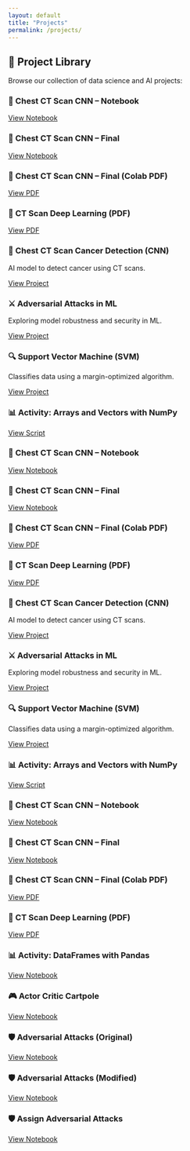 ```yaml
---
layout: default
title: "Projects"
permalink: /projects/
---
```


<section id="projects">
  <h1>📂 Project Library</h1>
  <p>Browse our collection of data science and AI projects:</p>

  <div class="project-gallery">

 <div class="project-card" data-topic="cnn">
    <h3>📓 Chest CT Scan CNN – Notebook</h3>
    <a href="https://raw.githubusercontent.com/DataForSolution/DataForSolution.github.io/main/projects/Chest_CT_Scan_CNN.ipynb" target="_blank">View Notebook</a>
  </div>

  <div class="project-card" data-topic="cnn">
    <h3>📓 Chest CT Scan CNN – Final</h3>
    <a href="https://raw.githubusercontent.com/DataForSolution/DataForSolution.github.io/main/projects/Chest_CT_Scan_CNN-Final.ipynb" target="_blank">View Notebook</a>
  </div>

  <div class="project-card" data-topic="cnn">
    <h3>📄 Chest CT Scan CNN – Final (Colab PDF)</h3>
    <a href="https://raw.githubusercontent.com/DataForSolution/DataForSolution.github.io/main/projects/Chest_CT-Scan_CNN-Final.ipynb%20-%20Colab.pdf" target="_blank">View PDF</a>
  </div>

  <div class="project-card" data-topic="deep-learning">
    <h3>📄 CT Scan Deep Learning (PDF)</h3>
    <a href="https://raw.githubusercontent.com/DataForSolution/DataForSolution.github.io/main/projects/Chest_Cancer_Detection_Deep_Learning_CT_Scan.pdf" target="_blank">View PDF</a>
  </div>

  </div>

  <div id="recommendations"></div>
</section>

<script>
document.addEventListener("DOMContentLoaded", function () {
  const cards = document.querySelectorAll(".project-card");

  cards.forEach(card => {
    card.addEventListener("click", () => {
      const topic = card.getAttribute("data-topic");
      localStorage.setItem("lastViewedTopic", topic);
    });
  });

  const lastTopic = localStorage.getItem("lastViewedTopic");
  const recommendationBox = document.getElementById("recommendations");

  if (lastTopic && recommendationBox) {
    const suggestions = {
      "cnn": "Lung Cancer Detection with CNN",
      "deep-learning": "Brain Tumor Classification with Deep Learning",
      "nlp": "Text Mining in Healthcare",
      "ai-ethics": "Bias Mitigation in AI"
    };

    const links = {
      "cnn": "/projects/lung-cancer-detection/",
      "deep-learning": "/projects/brain-tumor-classification/",
      "nlp": "/projects/text-mining-healthcare/",
      "ai-ethics": "/projects/bias-mitigation/"
    };

    if (suggestions[lastTopic]) {
      recommendationBox.innerHTML = `
        <h2>📌 Recommended for You</h2>
        <p>Since you viewed a <strong>${lastTopic.replace('-', ' ').toUpperCase()}</strong> project, you might like:</p>
        <a href="${links[lastTopic]}" class="cta-button">${suggestions[lastTopic]}</a>
      `;
    }
  }
});
</script>

<style>
.cta-button {
  display: inline-block;
  margin-top: 10px;
  padding: 10px 20px;
  background-color: #4CAF50;
  color: white;
  font-weight: bold;
  border-radius: 8px;
  text-decoration: none;
  transition: background-color 0.3s ease;
}
.cta-button:hover {
  background-color: #388e3c;
}
</style>

   <div class="project-card" data-topic="cnn" title="Uses CNN for lung cancer detection">
    <h3>🧠 Chest CT Scan Cancer Detection (CNN)</h3>
    <p>AI model to detect cancer using CT scans.</p>
    <a href="https://github.com/DataForSolution/DataForSolution.github.io/blob/main/projects/chest_ct_scan_Cancer_Detection_cnn.ipynb" target="_blank">View Project</a>
  </div>

  <div class="project-card" data-topic="security" title="Examines model vulnerability to crafted inputs">
    <h3>⚔️ Adversarial Attacks in ML</h3>
    <p>Exploring model robustness and security in ML.</p>
    <a href="https://github.com/DataForSolution/DataForSolution.github.io/blob/main/projects/Adversarial_Attacks.ipynb" target="_blank">View Project</a>
  </div>

  <div class="project-card" data-topic="svm" title="Applies SVM for high-accuracy classification">
    <h3>🔍 Support Vector Machine (SVM)</h3>
    <p>Classifies data using a margin-optimized algorithm.</p>
    <a href="https://github.com/DataForSolution/DataForSolution.github.io/blob/main/projects/SVM_440.ipynb" target="_blank">View Project</a>
  </div>

  <div class="project-card" data-topic="numpy">
    <h3>📊 Activity: Arrays and Vectors with NumPy</h3>
    <a href="https://github.com/DataForSolution/DataForSolution.github.io/blob/main/projects/Activity_ Arrays and vectors with NumPy.py" target="_blank">View Script</a>
  </div>

  <div class="project-card" data-topic="cnn">
    <h3>📓 Chest CT Scan CNN – Notebook</h3>
    <a href="https://raw.githubusercontent.com/DataForSolution/DataForSolution.github.io/main/projects/Chest_CT_Scan_CNN.ipynb" target="_blank">View Notebook</a>
  </div>

  <div class="project-card" data-topic="cnn">
    <h3>📓 Chest CT Scan CNN – Final</h3>
    <a href="https://raw.githubusercontent.com/DataForSolution/DataForSolution.github.io/main/projects/Chest_CT_Scan_CNN-Final.ipynb" target="_blank">View Notebook</a>
  </div>

  <div class="project-card" data-topic="cnn">
    <h3>📄 Chest CT Scan CNN – Final (Colab PDF)</h3>
    <a href="https://raw.githubusercontent.com/DataForSolution/DataForSolution.github.io/main/projects/Chest_CT-Scan_CNN-Final.ipynb%20-%20Colab.pdf" target="_blank">View PDF</a>
  </div>

  <div class="project-card" data-topic="deep-learning">
    <h3>📄 CT Scan Deep Learning (PDF)</h3>
    <a href="https://raw.githubusercontent.com/DataForSolution/DataForSolution.github.io/main/projects/Chest_Cancer_Detection_Deep_Learning_CT_Scan.pdf" target="_blank">View PDF</a>
  </div>

  </div>

  <div id="recommendations"></div>
</section>

<script>
document.addEventListener("DOMContentLoaded", function () {
  const cards = document.querySelectorAll(".project-card");

  cards.forEach(card => {
    card.addEventListener("click", () => {
      const topic = card.getAttribute("data-topic");
      localStorage.setItem("lastViewedTopic", topic);
    });
  });

  const lastTopic = localStorage.getItem("lastViewedTopic");
  const recommendationBox = document.getElementById("recommendations");

  if (lastTopic && recommendationBox) {
    const suggestions = {
      "cnn": "Lung Cancer Detection with CNN",
      "deep-learning": "Brain Tumor Classification with Deep Learning",
      "nlp": "Text Mining in Healthcare",
      "ai-ethics": "Bias Mitigation in AI"
    };

    const links = {
      "cnn": "/projects/lung-cancer-detection/",
      "deep-learning": "/projects/brain-tumor-classification/",
      "nlp": "/projects/text-mining-healthcare/",
      "ai-ethics": "/projects/bias-mitigation/"
    };

    if (suggestions[lastTopic]) {
      recommendationBox.innerHTML = `
        <h2>📌 Recommended for You</h2>
        <p>Since you viewed a <strong>${lastTopic.replace('-', ' ').toUpperCase()}</strong> project, you might like:</p>
        <a href="${links[lastTopic]}" class="cta-button">${suggestions[lastTopic]}</a>
      `;
    }
  }
});
</script>

<style>
.cta-button {
  display: inline-block;
  margin-top: 10px;
  padding: 10px 20px;
  background-color: #4CAF50;
  color: white;
  font-weight: bold;
  border-radius: 8px;
  text-decoration: none;
  transition: background-color 0.3s ease;
}
.cta-button:hover {
  background-color: #388e3c;
}
</style>
 <div class="project-card" data-topic="cnn" title="Uses CNN for lung cancer detection">
    <h3>🧠 Chest CT Scan Cancer Detection (CNN)</h3>
    <p>AI model to detect cancer using CT scans.</p>
    <a href="https://github.com/DataForSolution/DataForSolution.github.io/blob/main/projects/chest_ct_scan_Cancer_Detection_cnn.ipynb" target="_blank">View Project</a>
  </div>

  <div class="project-card" data-topic="security" title="Examines model vulnerability to crafted inputs">
    <h3>⚔️ Adversarial Attacks in ML</h3>
    <p>Exploring model robustness and security in ML.</p>
    <a href="https://github.com/DataForSolution/DataForSolution.github.io/blob/main/projects/Adversarial_Attacks.ipynb" target="_blank">View Project</a>
  </div>

  <div class="project-card" data-topic="svm" title="Applies SVM for high-accuracy classification">
    <h3>🔍 Support Vector Machine (SVM)</h3>
    <p>Classifies data using a margin-optimized algorithm.</p>
    <a href="https://github.com/DataForSolution/DataForSolution.github.io/blob/main/projects/SVM_440.ipynb" target="_blank">View Project</a>
  </div>

  <div class="project-card" data-topic="numpy">
    <h3>📊 Activity: Arrays and Vectors with NumPy</h3>
    <a href="https://github.com/DataForSolution/DataForSolution.github.io/blob/main/projects/Activity_ Arrays and vectors with NumPy.py" target="_blank">View Script</a>
  </div>

  <div class="project-card" data-topic="cnn">
    <h3>📓 Chest CT Scan CNN – Notebook</h3>
    <a href="https://raw.githubusercontent.com/DataForSolution/DataForSolution.github.io/main/projects/Chest_CT_Scan_CNN.ipynb" target="_blank">View Notebook</a>
  </div>

  <div class="project-card" data-topic="cnn">
    <h3>📓 Chest CT Scan CNN – Final</h3>
    <a href="https://raw.githubusercontent.com/DataForSolution/DataForSolution.github.io/main/projects/Chest_CT_Scan_CNN-Final.ipynb" target="_blank">View Notebook</a>
  </div>

  <div class="project-card" data-topic="cnn">
    <h3>📄 Chest CT Scan CNN – Final (Colab PDF)</h3>
    <a href="https://raw.githubusercontent.com/DataForSolution/DataForSolution.github.io/main/projects/Chest_CT-Scan_CNN-Final.ipynb%20-%20Colab.pdf" target="_blank">View PDF</a>
  </div>

  <div class="project-card" data-topic="deep-learning">
    <h3>📄 CT Scan Deep Learning (PDF)</h3>
    <a href="https://raw.githubusercontent.com/DataForSolution/DataForSolution.github.io/main/projects/Chest_Cancer_Detection_Deep_Learning_CT_Scan.pdf" target="_blank">View PDF</a>
    <div class="project-card" data-topic="pandas">
    <h3>📊 Activity: DataFrames with Pandas</h3>
    <a href="https://github.com/DataForSolution/DataForSolution.github.io/blob/main/projects/Activity_ Dataframes with pandas.ipynb" target="_blank">View Notebook</a>
  </div>

  <div class="project-card" data-topic="reinforcement">
    <h3>🎮 Actor Critic Cartpole</h3>
    <a href="https://github.com/DataForSolution/DataForSolution.github.io/blob/main/projects/actor_critic_cartpole.ipynb" target="_blank">View Notebook</a>
  </div>

  <div class="project-card" data-topic="security">
    <h3>🛡️ Adversarial Attacks (Original)</h3>
    <a href="https://github.com/DataForSolution/DataForSolution.github.io/blob/main/projects/Adversarial_Attacks.ipynb" target="_blank">View Notebook</a>
  </div>

  <div class="project-card" data-topic="security">
    <h3>🛡️ Adversarial Attacks (Modified)</h3>
    <a href="https://github.com/DataForSolution/DataForSolution.github.io/blob/main/projects/Adversarial_Attacks_modified-2.ipynb" target="_blank">View Notebook</a>
  </div>

  <div class="project-card" data-topic="security">
    <h3>🛡️ Assign Adversarial Attacks</h3>
    <a href="https://github.com/DataForSolution/DataForSolution.github.io/blob/main/projects/Assign_Adversarial_Attacks.ipynb" target="_blank">View Notebook</a>
  </div>

</div>
</div>

  <div id="recommendations"></div>
</section>

<script>
document.addEventListener("DOMContentLoaded", function () {
  const cards = document.querySelectorAll(".project-card");

  cards.forEach(card => {
    card.addEventListener("click", () => {
      const topic = card.getAttribute("data-topic");
      localStorage.setItem("lastViewedTopic", topic);
    });
  });

  const lastTopic = localStorage.getItem("lastViewedTopic");
  const recommendationBox = document.getElementById("recommendations");

  if (lastTopic && recommendationBox) {
    const suggestions = {
      "cnn": "Lung Cancer Detection with CNN",
      "deep-learning": "Brain Tumor Classification with Deep Learning",
      "nlp": "Text Mining in Healthcare",
      "ai-ethics": "Bias Mitigation in AI"
    };

    const links = {
      "cnn": "/projects/lung-cancer-detection/",
      "deep-learning": "/projects/brain-tumor-classification/",
      "nlp": "/projects/text-mining-healthcare/",
      "ai-ethics": "/projects/bias-mitigation/"
    };

    if (suggestions[lastTopic]) {
      recommendationBox.innerHTML = `
        <h2>📌 Recommended for You</h2>
        <p>Since you viewed a <strong>${lastTopic.replace('-', ' ').toUpperCase()}</strong> project, you might like:</p>
        <a href="${links[lastTopic]}" class="cta-button">${suggestions[lastTopic]}</a>
      `;
    }
  }
});
 <div class="project-card" data-topic="cnn" title="Uses CNN for lung cancer detection">
    <h3>🧠 Chest CT Scan Cancer Detection (CNN)</h3>
    <p>AI model to detect cancer using CT scans.</p>
    <a href="https://github.com/DataForSolution/DataForSolution.github.io/blob/main/projects/chest_ct_scan_Cancer_Detection_cnn.ipynb" target="_blank">View Project</a>
  </div>

  <div class="project-card" data-topic="security" title="Examines model vulnerability to crafted inputs">
    <h3>⚔️ Adversarial Attacks in ML</h3>
    <p>Exploring model robustness and security in ML.</p>
    <a href="https://github.com/DataForSolution/DataForSolution.github.io/blob/main/projects/Adversarial_Attacks.ipynb" target="_blank">View Project</a>
  </div>

  <div class="project-card" data-topic="svm" title="Applies SVM for high-accuracy classification">
    <h3>🔍 Support Vector Machine (SVM)</h3>
    <p>Classifies data using a margin-optimized algorithm.</p>
    <a href="https://github.com/DataForSolution/DataForSolution.github.io/blob/main/projects/SVM_440.ipynb" target="_blank">View Project</a>
  </div>

  <div class="project-card" data-topic="numpy">
    <h3>📊 Activity: Arrays and Vectors with NumPy</h3>
    <a href="https://github.com/DataForSolution/DataForSolution.github.io/blob/main/projects/Activity_ Arrays and vectors with NumPy.py" target="_blank">View Script</a>
  </div>

  <div class="project-card" data-topic="cnn">
    <h3>📓 Chest CT Scan CNN – Notebook</h3>
    <a href="https://raw.githubusercontent.com/DataForSolution/DataForSolution.github.io/main/projects/Chest_CT_Scan_CNN.ipynb" target="_blank">View Notebook</a>
  </div>

  <div class="project-card" data-topic="cnn">
    <h3>📓 Chest CT Scan CNN – Final</h3>
    <a href="https://raw.githubusercontent.com/DataForSolution/DataForSolution.github.io/main/projects/Chest_CT_Scan_CNN-Final.ipynb" target="_blank">View Notebook</a>
  </div>

  <div class="project-card" data-topic="cnn">
    <h3>📄 Chest CT Scan CNN – Final (Colab PDF)</h3>
    <a href="https://raw.githubusercontent.com/DataForSolution/DataForSolution.github.io/main/projects/Chest_CT-Scan_CNN-Final.ipynb%20-%20Colab.pdf" target="_blank">View PDF</a>
  </div>

  <div class="project-card" data-topic="deep-learning">
    <h3>📄 CT Scan Deep Learning (PDF)</h3>
    <a href="https://raw.githubusercontent.com/DataForSolution/DataForSolution.github.io/main/projects/Chest_Cancer_Detection_Deep_Learning_CT_Scan.pdf" target="_blank">View PDF</a>
    <div class="project-card" data-topic="pandas">
    <h3>📊 Activity: DataFrames with Pandas</h3>
    <a href="https://github.com/DataForSolution/DataForSolution.github.io/blob/main/projects/Activity_ Dataframes with pandas.ipynb" target="_blank">View Notebook</a>
  </div>

  <div class="project-card" data-topic="reinforcement">
    <h3>🎮 Actor Critic Cartpole</h3>
    <a href="https://github.com/DataForSolution/DataForSolution.github.io/blob/main/projects/actor_critic_cartpole.ipynb" target="_blank">View Notebook</a>
  </div>

  <div class="project-card" data-topic="security">
    <h3>🛡️ Adversarial Attacks (Original)</h3>
    <a href="https://github.com/DataForSolution/DataForSolution.github.io/blob/main/projects/Adversarial_Attacks.ipynb" target="_blank">View Notebook</a>
  </div>

  <div class="project-card" data-topic="security">
    <h3>🛡️ Adversarial Attacks (Modified)</h3>
    <a href="https://github.com/DataForSolution/DataForSolution.github.io/blob/main/projects/Adversarial_Attacks_modified-2.ipynb" target="_blank">View Notebook</a>
  </div>

  <div class="project-card" data-topic="security">
    <h3>🛡️ Assign Adversarial Attacks</h3>
    <a href="https://github.com/DataForSolution/DataForSolution.github.io/blob/main/projects/Assign_Adversarial_Attacks.ipynb" target="_blank">View Notebook</a>
    <div class="project-card" data-topic="security">
    <h3>🧠 Attack Defence (Imagenet v2.5)</h3>
    <a href="https://github.com/DataForSolution/DataForSolution.github.io/blob/main/projects/attack_defence_imagenet_v2.5.ipynb" target="_blank">View Notebook</a>
  </div>

  <div class="project-card" data-topic="security">
    <h3>🧠 Attack Defence with Beagle (Final)</h3>
    <a href="https://github.com/DataForSolution/DataForSolution.github.io/blob/main/projects/attack_defence_imagenet_with_beagleFinal.ipynb" target="_blank">View Notebook</a>
  </div>

  <div class="project-card" data-topic="bayesian">
    <h3>📈 Bayesian Classification</h3>
    <a href="https://github.com/DataForSolution/DataForSolution.github.io/blob/main/projects/BayesianClassification.ipynb" target="_blank">View Notebook</a>
  </div>

  <div class="project-card" data-topic="healthcare">
    <h3>🩺 Breast Cancer - Wisconsin Dataset</h3>
    <a href="https://github.com/DataForSolution/DataForSolution.github.io/blob/main/projects/Breast Cancer Wisconsin.ipynb" target="_blank">View Notebook</a>
  </div>

  <div class="project-card" data-topic="decision-tree">
    <h3>🌳 Decision Tree (Simple)</h3>
    <a href="https://github.com/DataForSolution/DataForSolution.github.io/blob/main/projects/Build a decision tree.ipynb" target="_blank">View Notebook</a>
  </div>

  <div class="project-card" data-topic="clustering">
    <h3>🔵 K-Means Clustering</h3>
    <a href="https://github.com/DataForSolution/DataForSolution.github.io/blob/main/projects/Build a K-means model.ipynb" target="_blank">View Notebook</a>
  </div>

  <div class="project-card" data-topic="xgboost">
    <h3>⚡ XGBoost Model with Python</h3>
    <a href="https://github.com/DataForSolution/DataForSolution.github.io/blob/main/projects/Build an XGBoost model with Python.ipynb" target="_blank">View Notebook</a>
  </div>

  <div class="project-card" data-topic="random-forest">
    <h3>🌲 Random Forest (Cross-Validation)</h3>
    <a href="https://github.com/DataForSolution/DataForSolution.github.io/blob/main/projects/Build and cross-validate a random forest model with Python.ipynb" target="_blank">View Notebook</a>
  </div>

</div>
</div>
</div>

  <div id="recommendations"></div>
</section>

<script>
document.addEventListener("DOMContentLoaded", function () {
  const cards = document.querySelectorAll(".project-card");

  cards.forEach(card => {
    card.addEventListener("click", () => {
      const topic = card.getAttribute("data-topic");
      localStorage.setItem("lastViewedTopic", topic);
    });
  });

  const lastTopic = localStorage.getItem("lastViewedTopic");
  const recommendationBox = document.getElementById("recommendations");

  if (lastTopic && recommendationBox) {
    const suggestions = {
      "cnn": "Lung Cancer Detection with CNN",
      "deep-learning": "Brain Tumor Classification with Deep Learning",
      "nlp": "Text Mining in Healthcare",
      "ai-ethics": "Bias Mitigation in AI"
    };

    const links = {
      "cnn": "/projects/lung-cancer-detection/",
      "deep-learning": "/projects/brain-tumor-classification/",
      "nlp": "/projects/text-mining-healthcare/",
      "ai-ethics": "/projects/bias-mitigation/"
    };

    if (suggestions[lastTopic]) {
      recommendationBox.innerHTML = `
        <h2>📌 Recommended for You</h2>
        <p>Since you viewed a <strong>${lastTopic.replace('-', ' ').toUpperCase()}</strong> project, you might like:</p>
        <a href="${links[lastTopic]}" class="cta-button">${suggestions[lastTopic]}</a>
      `;
    }
  }
});
<div class="project-card" data-topic="cnn" title="Uses CNN for lung cancer detection">
    <h3>🧠 Chest CT Scan Cancer Detection (CNN)</h3>
    <p>AI model to detect cancer using CT scans.</p>
    <a href="https://github.com/DataForSolution/DataForSolution.github.io/blob/main/projects/chest_ct_scan_Cancer_Detection_cnn.ipynb" target="_blank">View Project</a>
  </div>

  <div class="project-card" data-topic="security" title="Examines model vulnerability to crafted inputs">
    <h3>⚔️ Adversarial Attacks in ML</h3>
    <p>Exploring model robustness and security in ML.</p>
    <a href="https://github.com/DataForSolution/DataForSolution.github.io/blob/main/projects/Adversarial_Attacks.ipynb" target="_blank">View Project</a>
  </div>

  <div class="project-card" data-topic="svm" title="Applies SVM for high-accuracy classification">
    <h3>🔍 Support Vector Machine (SVM)</h3>
    <p>Classifies data using a margin-optimized algorithm.</p>
    <a href="https://github.com/DataForSolution/DataForSolution.github.io/blob/main/projects/SVM_440.ipynb" target="_blank">View Project</a>
  </div>

  <div class="project-card" data-topic="numpy">
    <h3>📊 Activity: Arrays and Vectors with NumPy</h3>
    <a href="https://github.com/DataForSolution/DataForSolution.github.io/blob/main/projects/Activity_ Arrays and vectors with NumPy.py" target="_blank">View Script</a>
  </div>

  <div class="project-card" data-topic="cnn">
    <h3>📓 Chest CT Scan CNN – Notebook</h3>
    <a href="https://raw.githubusercontent.com/DataForSolution/DataForSolution.github.io/main/projects/Chest_CT_Scan_CNN.ipynb" target="_blank">View Notebook</a>
  </div>

  <div class="project-card" data-topic="cnn">
    <h3>📓 Chest CT Scan CNN – Final</h3>
    <a href="https://raw.githubusercontent.com/DataForSolution/DataForSolution.github.io/main/projects/Chest_CT_Scan_CNN-Final.ipynb" target="_blank">View Notebook</a>
  </div>

  <div class="project-card" data-topic="cnn">
    <h3>📄 Chest CT Scan CNN – Final (Colab PDF)</h3>
    <a href="https://raw.githubusercontent.com/DataForSolution/DataForSolution.github.io/main/projects/Chest_CT-Scan_CNN-Final.ipynb%20-%20Colab.pdf" target="_blank">View PDF</a>
  </div>

  <div class="project-card" data-topic="deep-learning">
    <h3>📄 CT Scan Deep Learning (PDF)</h3>
    <a href="https://raw.githubusercontent.com/DataForSolution/DataForSolution.github.io/main/projects/Chest_Cancer_Detection_Deep_Learning_CT_Scan.pdf" target="_blank">View PDF</a>
    <div class="project-card" data-topic="pandas">
    <h3>📊 Activity: DataFrames with Pandas</h3>
    <a href="https://github.com/DataForSolution/DataForSolution.github.io/blob/main/projects/Activity_ Dataframes with pandas.ipynb" target="_blank">View Notebook</a>
  </div>

  <div class="project-card" data-topic="reinforcement">
    <h3>🎮 Actor Critic Cartpole</h3>
    <a href="https://github.com/DataForSolution/DataForSolution.github.io/blob/main/projects/actor_critic_cartpole.ipynb" target="_blank">View Notebook</a>
  </div>

  <div class="project-card" data-topic="security">
    <h3>🛡️ Adversarial Attacks (Original)</h3>
    <a href="https://github.com/DataForSolution/DataForSolution.github.io/blob/main/projects/Adversarial_Attacks.ipynb" target="_blank">View Notebook</a>
  </div>

  <div class="project-card" data-topic="security">
    <h3>🛡️ Adversarial Attacks (Modified)</h3>
    <a href="https://github.com/DataForSolution/DataForSolution.github.io/blob/main/projects/Adversarial_Attacks_modified-2.ipynb" target="_blank">View Notebook</a>
  </div>

  <div class="project-card" data-topic="security">
    <h3>🛡️ Assign Adversarial Attacks</h3>
    <a href="https://github.com/DataForSolution/DataForSolution.github.io/blob/main/projects/Assign_Adversarial_Attacks.ipynb" target="_blank">View Notebook</a>
    <div class="project-card" data-topic="security">
    <h3>🧠 Attack Defence (Imagenet v2.5)</h3>
    <a href="https://github.com/DataForSolution/DataForSolution.github.io/blob/main/projects/attack_defence_imagenet_v2.5.ipynb" target="_blank">View Notebook</a>
  </div>

  <div class="project-card" data-topic="security">
    <h3>🧠 Attack Defence with Beagle (Final)</h3>
    <a href="https://github.com/DataForSolution/DataForSolution.github.io/blob/main/projects/attack_defence_imagenet_with_beagleFinal.ipynb" target="_blank">View Notebook</a>
  </div>

  <div class="project-card" data-topic="bayesian">
    <h3>📈 Bayesian Classification</h3>
    <a href="https://github.com/DataForSolution/DataForSolution.github.io/blob/main/projects/BayesianClassification.ipynb" target="_blank">View Notebook</a>
  </div>

  <div class="project-card" data-topic="healthcare">
    <h3>🩺 Breast Cancer - Wisconsin Dataset</h3>
    <a href="https://github.com/DataForSolution/DataForSolution.github.io/blob/main/projects/Breast Cancer Wisconsin.ipynb" target="_blank">View Notebook</a>
  </div>

  <div class="project-card" data-topic="decision-tree">
    <h3>🌳 Decision Tree (Simple)</h3>
    <a href="https://github.com/DataForSolution/DataForSolution.github.io/blob/main/projects/Build a decision tree.ipynb" target="_blank">View Notebook</a>
  </div>

  <div class="project-card" data-topic="clustering">
    <h3>🔵 K-Means Clustering</h3>
    <a href="https://github.com/DataForSolution/DataForSolution.github.io/blob/main/projects/Build a K-means model.ipynb" target="_blank">View Notebook</a>
  </div>

  <div class="project-card" data-topic="xgboost">
    <h3>⚡ XGBoost Model with Python</h3>
    <a href="https://github.com/DataForSolution/DataForSolution.github.io/blob/main/projects/Build an XGBoost model with Python.ipynb" target="_blank">View Notebook</a>
  </div>

  <div class="project-card" data-topic="random-forest">
    <h3>🌲 Random Forest (Cross-Validation)</h3>
    <a href="https://github.com/DataForSolution/DataForSolution.github.io/blob/main/projects/Build and cross-validate a random forest model with Python.ipynb" target="_blank">View Notebook</a>
    <div class="project-card" data-topic="decision-tree">
    <h3>🌳 Decision Tree with Python</h3>
    <a href="https://github.com/DataForSolution/DataForSolution.github.io/blob/main/projects/Build-a decision tree with Python.ipynb" target="_blank">View Notebook</a>
  </div>

  <div class="project-card" data-topic="cnn">
    <h3>🧠 Chest CT Scan (CNN Final)</h3>
    <a href="https://github.com/DataForSolution/DataForSolution.github.io/blob/main/projects/Chest_CT_Scan_CNN-Final.ipynb" target="_blank">View Notebook</a>
  </div>

  <div class="project-card" data-topic="image-analysis">
    <h3>🖼️ CIFAR-10 Fake Image Analysis (Notebook)</h3>
    <a href="https://github.com/DataForSolution/DataForSolution.github.io/blob/main/projects/cifar10_fake_images_analysis.ipynb" target="_blank">View Notebook</a>
  </div>

  <div class="project-card" data-topic="image-analysis">
    <h3>🖼️ CIFAR-10 Fake Image Analysis (Python Script)</h3>
    <a href="https://github.com/DataForSolution/DataForSolution.github.io/blob/main/projects/cifar10_fake_images_analysis.py" target="_blank">View Script</a>
  </div>

  <div class="project-card" data-topic="gan">
    <h3>🧬 CIFAR-10 GAN Complete</h3>
    <a href="https://github.com/DataForSolution/DataForSolution.github.io/blob/main/projects/CIFAR10GAN_Complete_.ipynb" target="_blank">View Notebook</a>
  </div>

  <div class="project-card" data-topic="gan">
    <h3>🧬 CIFAR-10 GAN Complete (Alt)</h3>
    <a href="https://github.com/DataForSolution/DataForSolution.github.io/blob/main/projects/CIFAR10GAN_Complete_1_.ipynb" target="_blank">View Notebook</a>
  </div>

  <div class="project-card" data-topic="gan">
    <h3>🧬 CIFAR-10 GAN Final</h3>
    <a href="https://github.com/DataForSolution/DataForSolution.github.io/blob/main/projects/CIFAR10GAN_Final.ipynb" target="_blank">View Notebook</a>
  </div>

</div>
</div>
</div>
</div>

  <div id="recommendations"></div>
</section>

<script>
document.addEventListener("DOMContentLoaded", function () {
  const cards = document.querySelectorAll(".project-card");

  cards.forEach(card => {
    card.addEventListener("click", () => {
      const topic = card.getAttribute("data-topic");
      localStorage.setItem("lastViewedTopic", topic);
    });
  });

  const lastTopic = localStorage.getItem("lastViewedTopic");
  const recommendationBox = document.getElementById("recommendations");

  if (lastTopic && recommendationBox) {
    const suggestions = {
      "cnn": "Lung Cancer Detection with CNN",
      "deep-learning": "Brain Tumor Classification with Deep Learning",
      "nlp": "Text Mining in Healthcare",
      "ai-ethics": "Bias Mitigation in AI"
    };

    const links = {
      "cnn": "/projects/lung-cancer-detection/",
      "deep-learning": "/projects/brain-tumor-classification/",
      "nlp": "/projects/text-mining-healthcare/",
      "ai-ethics": "/projects/bias-mitigation/"
    };

    if (suggestions[lastTopic]) {
      recommendationBox.innerHTML = `
        <h2>📌 Recommended for You</h2>
        <p>Since you viewed a <strong>${lastTopic.replace('-', ' ').toUpperCase()}</strong> project, you might like:</p>
        <a href="${links[lastTopic]}" class="cta-button">${suggestions[lastTopic]}</a>
      `;
    }
  }
});
 <div class="project-card" data-topic="cnn" title="Uses CNN for lung cancer detection">
    <h3>🧠 Chest CT Scan Cancer Detection (CNN)</h3>
    <p>AI model to detect cancer using CT scans.</p>
    <a href="https://github.com/DataForSolution/DataForSolution.github.io/blob/main/projects/chest_ct_scan_Cancer_Detection_cnn.ipynb" target="_blank">View Project</a>
  </div>

  <div class="project-card" data-topic="security" title="Examines model vulnerability to crafted inputs">
    <h3>⚔️ Adversarial Attacks in ML</h3>
    <p>Exploring model robustness and security in ML.</p>
    <a href="https://github.com/DataForSolution/DataForSolution.github.io/blob/main/projects/Adversarial_Attacks.ipynb" target="_blank">View Project</a>
  </div>

  <div class="project-card" data-topic="svm" title="Applies SVM for high-accuracy classification">
    <h3>🔍 Support Vector Machine (SVM)</h3>
    <p>Classifies data using a margin-optimized algorithm.</p>
    <a href="https://github.com/DataForSolution/DataForSolution.github.io/blob/main/projects/SVM_440.ipynb" target="_blank">View Project</a>
  </div>

  <div class="project-card" data-topic="numpy">
    <h3>📊 Activity: Arrays and Vectors with NumPy</h3>
    <a href="https://github.com/DataForSolution/DataForSolution.github.io/blob/main/projects/Activity_ Arrays and vectors with NumPy.py" target="_blank">View Script</a>
  </div>

  <div class="project-card" data-topic="cnn">
    <h3>📓 Chest CT Scan CNN – Notebook</h3>
    <a href="https://raw.githubusercontent.com/DataForSolution/DataForSolution.github.io/main/projects/Chest_CT_Scan_CNN.ipynb" target="_blank">View Notebook</a>
  </div>

  <div class="project-card" data-topic="cnn">
    <h3>📓 Chest CT Scan CNN – Final</h3>
    <a href="https://raw.githubusercontent.com/DataForSolution/DataForSolution.github.io/main/projects/Chest_CT_Scan_CNN-Final.ipynb" target="_blank">View Notebook</a>
  </div>

  <div class="project-card" data-topic="cnn">
    <h3>📄 Chest CT Scan CNN – Final (Colab PDF)</h3>
    <a href="https://raw.githubusercontent.com/DataForSolution/DataForSolution.github.io/main/projects/Chest_CT-Scan_CNN-Final.ipynb%20-%20Colab.pdf" target="_blank">View PDF</a>
  </div>

  <div class="project-card" data-topic="deep-learning">
    <h3>📄 CT Scan Deep Learning (PDF)</h3>
    <a href="https://raw.githubusercontent.com/DataForSolution/DataForSolution.github.io/main/projects/Chest_Cancer_Detection_Deep_Learning_CT_Scan.pdf" target="_blank">View PDF</a>
    <div class="project-card" data-topic="pandas">
    <h3>📊 Activity: DataFrames with Pandas</h3>
    <a href="https://github.com/DataForSolution/DataForSolution.github.io/blob/main/projects/Activity_ Dataframes with pandas.ipynb" target="_blank">View Notebook</a>
  </div>

  <div class="project-card" data-topic="reinforcement">
    <h3>🎮 Actor Critic Cartpole</h3>
    <a href="https://github.com/DataForSolution/DataForSolution.github.io/blob/main/projects/actor_critic_cartpole.ipynb" target="_blank">View Notebook</a>
  </div>

  <div class="project-card" data-topic="security">
    <h3>🛡️ Adversarial Attacks (Original)</h3>
    <a href="https://github.com/DataForSolution/DataForSolution.github.io/blob/main/projects/Adversarial_Attacks.ipynb" target="_blank">View Notebook</a>
  </div>

  <div class="project-card" data-topic="security">
    <h3>🛡️ Adversarial Attacks (Modified)</h3>
    <a href="https://github.com/DataForSolution/DataForSolution.github.io/blob/main/projects/Adversarial_Attacks_modified-2.ipynb" target="_blank">View Notebook</a>
  </div>

  <div class="project-card" data-topic="security">
    <h3>🛡️ Assign Adversarial Attacks</h3>
    <a href="https://github.com/DataForSolution/DataForSolution.github.io/blob/main/projects/Assign_Adversarial_Attacks.ipynb" target="_blank">View Notebook</a>
    <div class="project-card" data-topic="security">
    <h3>🧠 Attack Defence (Imagenet v2.5)</h3>
    <a href="https://github.com/DataForSolution/DataForSolution.github.io/blob/main/projects/attack_defence_imagenet_v2.5.ipynb" target="_blank">View Notebook</a>
  </div>

  <div class="project-card" data-topic="security">
    <h3>🧠 Attack Defence with Beagle (Final)</h3>
    <a href="https://github.com/DataForSolution/DataForSolution.github.io/blob/main/projects/attack_defence_imagenet_with_beagleFinal.ipynb" target="_blank">View Notebook</a>
  </div>

  <div class="project-card" data-topic="bayesian">
    <h3>📈 Bayesian Classification</h3>
    <a href="https://github.com/DataForSolution/DataForSolution.github.io/blob/main/projects/BayesianClassification.ipynb" target="_blank">View Notebook</a>
  </div>

  <div class="project-card" data-topic="healthcare">
    <h3>🩺 Breast Cancer - Wisconsin Dataset</h3>
    <a href="https://github.com/DataForSolution/DataForSolution.github.io/blob/main/projects/Breast Cancer Wisconsin.ipynb" target="_blank">View Notebook</a>
  </div>

  <div class="project-card" data-topic="decision-tree">
    <h3>🌳 Decision Tree (Simple)</h3>
    <a href="https://github.com/DataForSolution/DataForSolution.github.io/blob/main/projects/Build a decision tree.ipynb" target="_blank">View Notebook</a>
  </div>

  <div class="project-card" data-topic="clustering">
    <h3>🔵 K-Means Clustering</h3>
    <a href="https://github.com/DataForSolution/DataForSolution.github.io/blob/main/projects/Build a K-means model.ipynb" target="_blank">View Notebook</a>
  </div>

  <div class="project-card" data-topic="xgboost">
    <h3>⚡ XGBoost Model with Python</h3>
    <a href="https://github.com/DataForSolution/DataForSolution.github.io/blob/main/projects/Build an XGBoost model with Python.ipynb" target="_blank">View Notebook</a>
  </div>

  <div class="project-card" data-topic="random-forest">
    <h3>🌲 Random Forest (Cross-Validation)</h3>
    <a href="https://github.com/DataForSolution/DataForSolution.github.io/blob/main/projects/Build and cross-validate a random forest model with Python.ipynb" target="_blank">View Notebook</a>
    <div class="project-card" data-topic="decision-tree">
    <h3>🌳 Decision Tree with Python</h3>
    <a href="https://github.com/DataForSolution/DataForSolution.github.io/blob/main/projects/Build-a decision tree with Python.ipynb" target="_blank">View Notebook</a>
  </div>

  <div class="project-card" data-topic="cnn">
    <h3>🧠 Chest CT Scan (CNN Final)</h3>
    <a href="https://github.com/DataForSolution/DataForSolution.github.io/blob/main/projects/Chest_CT_Scan_CNN-Final.ipynb" target="_blank">View Notebook</a>
  </div>

  <div class="project-card" data-topic="image-analysis">
    <h3>🖼️ CIFAR-10 Fake Image Analysis (Notebook)</h3>
    <a href="https://github.com/DataForSolution/DataForSolution.github.io/blob/main/projects/cifar10_fake_images_analysis.ipynb" target="_blank">View Notebook</a>
  </div>

  <div class="project-card" data-topic="image-analysis">
    <h3>🖼️ CIFAR-10 Fake Image Analysis (Python Script)</h3>
    <a href="https://github.com/DataForSolution/DataForSolution.github.io/blob/main/projects/cifar10_fake_images_analysis.py" target="_blank">View Script</a>
  </div>

  <div class="project-card" data-topic="gan">
    <h3>🧬 CIFAR-10 GAN Complete</h3>
    <a href="https://github.com/DataForSolution/DataForSolution.github.io/blob/main/projects/CIFAR10GAN_Complete_.ipynb" target="_blank">View Notebook</a>
  </div>

  <div class="project-card" data-topic="gan">
    <h3>🧬 CIFAR-10 GAN Complete (Alt)</h3>
    <a href="https://github.com/DataForSolution/DataForSolution.github.io/blob/main/projects/CIFAR10GAN_Complete_1_.ipynb" target="_blank">View Notebook</a>
  </div>

  <div class="project-card" data-topic="gan">
    <h3>🧬 CIFAR-10 GAN Final</h3>
    <a href="https://github.com/DataForSolution/DataForSolution.github.io/blob/main/projects/CIFAR10GAN_Final.ipynb" target="_blank">View Notebook</a>
    <div class="project-card" data-topic="naive-bayes">
    <h3>📊 Naive Bayes Classifier</h3>
    <a href="https://github.com/DataForSolution/DataForSolution.github.io/blob/main/projects/Construct a Naive Bayes model with Python.ipynb" target="_blank">View Notebook</a>
  </div>

  <div class="project-card" data-topic="preprocessing">
    <h3>🧪 Data Preprocessing: German Dataset</h3>
    <a href="https://github.com/DataForSolution/DataForSolution.github.io/blob/main/projects/demo_optim_data_preproc_german.ipynb" target="_blank">View Notebook</a>
  </div>

  <div class="project-card" data-topic="mlp">
    <h3>🧠 Preprocessing with MLP</h3>
    <a href="https://github.com/DataForSolution/DataForSolution.github.io/blob/main/projects/demo_optim_data_preproc_MLP.ipynb" target="_blank">View Notebook</a>
  </div>

  <div class="project-card" data-topic="mlp">
    <h3>📊 MLP with Plots</h3>
    <a href="https://github.com/DataForSolution/DataForSolution.github.io/blob/main/projects/demo_optim_data_preproc_MLP_with_plots.ipynb" target="_blank">View Notebook</a>
  </div>

  <div class="project-card" data-topic="random-forest">
    <h3>🌲 Random Forest Preprocessing</h3>
    <a href="https://github.com/DataForSolution/DataForSolution.github.io/blob/main/projects/demo_optim_data_preproc_RF.ipynb" target="_blank">View Notebook</a>
  </div>

  <div class="project-card" data-topic="random-forest">
    <h3>🌲 Random Forest with Plots</h3>
    <a href="https://github.com/DataForSolution/DataForSolution.github.io/blob/main/projects/demo_optim_data_preproc_RF_with_plots.ipynb" target="_blank">View Notebook</a>
  </div>

  <div class="project-card" data-topic="preprocessing">
    <h3>🧪 Data Preprocessing v2</h3>
    <a href="https://github.com/DataForSolution/DataForSolution.github.io/blob/main/projects/demo_optim_data_preproc_v2.ipynb" target="_blank">View Notebook</a>
  </div>

  <div class="project-card" data-topic="decision-tree">
    <h3>🌳 Decision Tree (1)</h3>
    <a href="https://github.com/DataForSolution/DataForSolution.github.io/blob/main/projects/DicisionTree1.ipynb" target="_blank">View Notebook</a>
  </div>

</div>
</div>
</div>
</div>
</div>

  <div id="recommendations"></div>
</section>

<script>
document.addEventListener("DOMContentLoaded", function () {
  const cards = document.querySelectorAll(".project-card");

  cards.forEach(card => {
    card.addEventListener("click", () => {
      const topic = card.getAttribute("data-topic");
      localStorage.setItem("lastViewedTopic", topic);
    });
  });

  const lastTopic = localStorage.getItem("lastViewedTopic");
  const recommendationBox = document.getElementById("recommendations");

  if (lastTopic && recommendationBox) {
    const suggestions = {
      "cnn": "Lung Cancer Detection with CNN",
      "deep-learning": "Brain Tumor Classification with Deep Learning",
      "nlp": "Text Mining in Healthcare",
      "ai-ethics": "Bias Mitigation in AI"
    };

    const links = {
      "cnn": "/projects/lung-cancer-detection/",
      "deep-learning": "/projects/brain-tumor-classification/",
      "nlp": "/projects/text-mining-healthcare/",
      "ai-ethics": "/projects/bias-mitigation/"
    };

    if (suggestions[lastTopic]) {
      recommendationBox.innerHTML = `
        <h2>📌 Recommended for You</h2>
        <p>Since you viewed a <strong>${lastTopic.replace('-', ' ').toUpperCase()}</strong> project, you might like:</p>
        <a href="${links[lastTopic]}" class="cta-button">${suggestions[lastTopic]}</a>
      `;
    }
  }
});
<div class="project-card" data-topic="cnn" title="Uses CNN for lung cancer detection">
    <h3>🧠 Chest CT Scan Cancer Detection (CNN)</h3>
    <p>AI model to detect cancer using CT scans.</p>
    <a href="https://github.com/DataForSolution/DataForSolution.github.io/blob/main/projects/chest_ct_scan_Cancer_Detection_cnn.ipynb" target="_blank">View Project</a>
  </div>

  <div class="project-card" data-topic="security" title="Examines model vulnerability to crafted inputs">
    <h3>⚔️ Adversarial Attacks in ML</h3>
    <p>Exploring model robustness and security in ML.</p>
    <a href="https://github.com/DataForSolution/DataForSolution.github.io/blob/main/projects/Adversarial_Attacks.ipynb" target="_blank">View Project</a>
  </div>

  <div class="project-card" data-topic="svm" title="Applies SVM for high-accuracy classification">
    <h3>🔍 Support Vector Machine (SVM)</h3>
    <p>Classifies data using a margin-optimized algorithm.</p>
    <a href="https://github.com/DataForSolution/DataForSolution.github.io/blob/main/projects/SVM_440.ipynb" target="_blank">View Project</a>
  </div>

  <div class="project-card" data-topic="numpy">
    <h3>📊 Activity: Arrays and Vectors with NumPy</h3>
    <a href="https://github.com/DataForSolution/DataForSolution.github.io/blob/main/projects/Activity_ Arrays and vectors with NumPy.py" target="_blank">View Script</a>
  </div>

  <div class="project-card" data-topic="cnn">
    <h3>📓 Chest CT Scan CNN – Notebook</h3>
    <a href="https://raw.githubusercontent.com/DataForSolution/DataForSolution.github.io/main/projects/Chest_CT_Scan_CNN.ipynb" target="_blank">View Notebook</a>
  </div>

  <div class="project-card" data-topic="cnn">
    <h3>📓 Chest CT Scan CNN – Final</h3>
    <a href="https://raw.githubusercontent.com/DataForSolution/DataForSolution.github.io/main/projects/Chest_CT_Scan_CNN-Final.ipynb" target="_blank">View Notebook</a>
  </div>

  <div class="project-card" data-topic="cnn">
    <h3>📄 Chest CT Scan CNN – Final (Colab PDF)</h3>
    <a href="https://raw.githubusercontent.com/DataForSolution/DataForSolution.github.io/main/projects/Chest_CT-Scan_CNN-Final.ipynb%20-%20Colab.pdf" target="_blank">View PDF</a>
  </div>

  <div class="project-card" data-topic="deep-learning">
    <h3>📄 CT Scan Deep Learning (PDF)</h3>
    <a href="https://raw.githubusercontent.com/DataForSolution/DataForSolution.github.io/main/projects/Chest_Cancer_Detection_Deep_Learning_CT_Scan.pdf" target="_blank">View PDF</a>
    <div class="project-card" data-topic="pandas">
    <h3>📊 Activity: DataFrames with Pandas</h3>
    <a href="https://github.com/DataForSolution/DataForSolution.github.io/blob/main/projects/Activity_ Dataframes with pandas.ipynb" target="_blank">View Notebook</a>
  </div>

  <div class="project-card" data-topic="reinforcement">
    <h3>🎮 Actor Critic Cartpole</h3>
    <a href="https://github.com/DataForSolution/DataForSolution.github.io/blob/main/projects/actor_critic_cartpole.ipynb" target="_blank">View Notebook</a>
  </div>

  <div class="project-card" data-topic="security">
    <h3>🛡️ Adversarial Attacks (Original)</h3>
    <a href="https://github.com/DataForSolution/DataForSolution.github.io/blob/main/projects/Adversarial_Attacks.ipynb" target="_blank">View Notebook</a>
  </div>

  <div class="project-card" data-topic="security">
    <h3>🛡️ Adversarial Attacks (Modified)</h3>
    <a href="https://github.com/DataForSolution/DataForSolution.github.io/blob/main/projects/Adversarial_Attacks_modified-2.ipynb" target="_blank">View Notebook</a>
  </div>

  <div class="project-card" data-topic="security">
    <h3>🛡️ Assign Adversarial Attacks</h3>
    <a href="https://github.com/DataForSolution/DataForSolution.github.io/blob/main/projects/Assign_Adversarial_Attacks.ipynb" target="_blank">View Notebook</a>
    <div class="project-card" data-topic="security">
    <h3>🧠 Attack Defence (Imagenet v2.5)</h3>
    <a href="https://github.com/DataForSolution/DataForSolution.github.io/blob/main/projects/attack_defence_imagenet_v2.5.ipynb" target="_blank">View Notebook</a>
  </div>

  <div class="project-card" data-topic="security">
    <h3>🧠 Attack Defence with Beagle (Final)</h3>
    <a href="https://github.com/DataForSolution/DataForSolution.github.io/blob/main/projects/attack_defence_imagenet_with_beagleFinal.ipynb" target="_blank">View Notebook</a>
  </div>

  <div class="project-card" data-topic="bayesian">
    <h3>📈 Bayesian Classification</h3>
    <a href="https://github.com/DataForSolution/DataForSolution.github.io/blob/main/projects/BayesianClassification.ipynb" target="_blank">View Notebook</a>
  </div>

  <div class="project-card" data-topic="healthcare">
    <h3>🩺 Breast Cancer - Wisconsin Dataset</h3>
    <a href="https://github.com/DataForSolution/DataForSolution.github.io/blob/main/projects/Breast Cancer Wisconsin.ipynb" target="_blank">View Notebook</a>
  </div>

  <div class="project-card" data-topic="decision-tree">
    <h3>🌳 Decision Tree (Simple)</h3>
    <a href="https://github.com/DataForSolution/DataForSolution.github.io/blob/main/projects/Build a decision tree.ipynb" target="_blank">View Notebook</a>
  </div>

  <div class="project-card" data-topic="clustering">
    <h3>🔵 K-Means Clustering</h3>
    <a href="https://github.com/DataForSolution/DataForSolution.github.io/blob/main/projects/Build a K-means model.ipynb" target="_blank">View Notebook</a>
  </div>

  <div class="project-card" data-topic="xgboost">
    <h3>⚡ XGBoost Model with Python</h3>
    <a href="https://github.com/DataForSolution/DataForSolution.github.io/blob/main/projects/Build an XGBoost model with Python.ipynb" target="_blank">View Notebook</a>
  </div>

  <div class="project-card" data-topic="random-forest">
    <h3>🌲 Random Forest (Cross-Validation)</h3>
    <a href="https://github.com/DataForSolution/DataForSolution.github.io/blob/main/projects/Build and cross-validate a random forest model with Python.ipynb" target="_blank">View Notebook</a>
    <div class="project-card" data-topic="decision-tree">
    <h3>🌳 Decision Tree with Python</h3>
    <a href="https://github.com/DataForSolution/DataForSolution.github.io/blob/main/projects/Build-a decision tree with Python.ipynb" target="_blank">View Notebook</a>
  </div>

  <div class="project-card" data-topic="cnn">
    <h3>🧠 Chest CT Scan (CNN Final)</h3>
    <a href="https://github.com/DataForSolution/DataForSolution.github.io/blob/main/projects/Chest_CT_Scan_CNN-Final.ipynb" target="_blank">View Notebook</a>
  </div>

  <div class="project-card" data-topic="image-analysis">
    <h3>🖼️ CIFAR-10 Fake Image Analysis (Notebook)</h3>
    <a href="https://github.com/DataForSolution/DataForSolution.github.io/blob/main/projects/cifar10_fake_images_analysis.ipynb" target="_blank">View Notebook</a>
  </div>

  <div class="project-card" data-topic="image-analysis">
    <h3>🖼️ CIFAR-10 Fake Image Analysis (Python Script)</h3>
    <a href="https://github.com/DataForSolution/DataForSolution.github.io/blob/main/projects/cifar10_fake_images_analysis.py" target="_blank">View Script</a>
  </div>

  <div class="project-card" data-topic="gan">
    <h3>🧬 CIFAR-10 GAN Complete</h3>
    <a href="https://github.com/DataForSolution/DataForSolution.github.io/blob/main/projects/CIFAR10GAN_Complete_.ipynb" target="_blank">View Notebook</a>
  </div>

  <div class="project-card" data-topic="gan">
    <h3>🧬 CIFAR-10 GAN Complete (Alt)</h3>
    <a href="https://github.com/DataForSolution/DataForSolution.github.io/blob/main/projects/CIFAR10GAN_Complete_1_.ipynb" target="_blank">View Notebook</a>
  </div>

  <div class="project-card" data-topic="gan">
    <h3>🧬 CIFAR-10 GAN Final</h3>
    <a href="https://github.com/DataForSolution/DataForSolution.github.io/blob/main/projects/CIFAR10GAN_Final.ipynb" target="_blank">View Notebook</a>
    <div class="project-card" data-topic="naive-bayes">
    <h3>📊 Naive Bayes Classifier</h3>
    <a href="https://github.com/DataForSolution/DataForSolution.github.io/blob/main/projects/Construct a Naive Bayes model with Python.ipynb" target="_blank">View Notebook</a>
  </div>

  <div class="project-card" data-topic="preprocessing">
    <h3>🧪 Data Preprocessing: German Dataset</h3>
    <a href="https://github.com/DataForSolution/DataForSolution.github.io/blob/main/projects/demo_optim_data_preproc_german.ipynb" target="_blank">View Notebook</a>
  </div>

  <div class="project-card" data-topic="mlp">
    <h3>🧠 Preprocessing with MLP</h3>
    <a href="https://github.com/DataForSolution/DataForSolution.github.io/blob/main/projects/demo_optim_data_preproc_MLP.ipynb" target="_blank">View Notebook</a>
  </div>

  <div class="project-card" data-topic="mlp">
    <h3>📊 MLP with Plots</h3>
    <a href="https://github.com/DataForSolution/DataForSolution.github.io/blob/main/projects/demo_optim_data_preproc_MLP_with_plots.ipynb" target="_blank">View Notebook</a>
  </div>

  <div class="project-card" data-topic="random-forest">
    <h3>🌲 Random Forest Preprocessing</h3>
    <a href="https://github.com/DataForSolution/DataForSolution.github.io/blob/main/projects/demo_optim_data_preproc_RF.ipynb" target="_blank">View Notebook</a>
  </div>

  <div class="project-card" data-topic="random-forest">
    <h3>🌲 Random Forest with Plots</h3>
    <a href="https://github.com/DataForSolution/DataForSolution.github.io/blob/main/projects/demo_optim_data_preproc_RF_with_plots.ipynb" target="_blank">View Notebook</a>
  </div>

  <div class="project-card" data-topic="preprocessing">
    <h3>🧪 Data Preprocessing v2</h3>
    <a href="https://github.com/DataForSolution/DataForSolution.github.io/blob/main/projects/demo_optim_data_preproc_v2.ipynb" target="_blank">View Notebook</a>
  </div>

  <div class="project-card" data-topic="decision-tree">
    <h3>🌳 Decision Tree (1)</h3>
    <a href="https://github.com/DataForSolution/DataForSolution.github.io/blob/main/projects/DicisionTree1.ipynb" target="_blank">View Notebook</a>
    <div class="project-card" data-topic="pyspark">
    <h3>⚙️ EMR Glue with PySpark</h3>
    <a href="https://github.com/DataForSolution/DataForSolution.github.io/blob/main/projects/EMR_Glue_PySpark.ipynb" target="_blank">View Notebook</a>
  </div>

  <div class="project-card" data-topic="linear-regression">
    <h3>📈 Simple Linear Regression (1)</h3>
    <a href="https://github.com/DataForSolution/DataForSolution.github.io/blob/main/projects/Evaluate simple linear regression.ipynb" target="_blank">View Notebook</a>
  </div>

  <div class="project-card" data-topic="linear-regression">
    <h3>📈 Simple Linear Regression (2)</h3>
    <a href="https://github.com/DataForSolution/DataForSolution.github.io/blob/main/projects/Evaluate-simple linear regression.ipynb" target="_blank">View Notebook</a>
  </div>

  <div class="project-card" data-topic="neural-networks">
    <h3>🧠 Explain a Neural Network Model</h3>
    <a href="https://github.com/DataForSolution/DataForSolution.github.io/blob/main/projects/Explain a Neural Network Mode.ipynb" target="_blank">View Notebook</a>
  </div>

  <div class="project-card" data-topic="anova">
    <h3>📊 ANOVA Tests with Python</h3>
    <a href="https://github.com/DataForSolution/DataForSolution.github.io/blob/main/projects/Explore one-way versus two-way ANOVA tests with Python.ipynb" target="_blank">View Notebook</a>
  </div>

  <div class="project-card" data-topic="hypothesis-testing">
    <h3>📊 Hypothesis Testing (1)</h3>
    <a href="https://github.com/DataForSolution/DataForSolution.github.io/blob/main/projects/Hypothesis testing with Python (2).ipynb" target="_blank">View Notebook</a>
  </div>

  <div class="project-card" data-topic="hypothesis-testing">
    <h3>📊 Hypothesis Testing (2)</h3>
    <a href="https://github.com/DataForSolution/DataForSolution.github.io/blob/main/projects/Hypothesis testing with Python.ipynb" target="_blank">View Notebook</a>
  </div>

  <div class="project-card" data-topic="multiple-regression">
    <h3>📈 Interpret Multiple Regression</h3>
    <a href="https://github.com/DataForSolution/DataForSolution.github.io/blob/main/projects/Interpret multiple regression results with Python.ipynb" target="_blank">View Notebook</a>
  </div>

  <div class="project-card" data-topic="logistic-regression">
    <h3>📉 Logistic Regression</h3>
    <a href="https://github.com/DataForSolution/DataForSolution.github.io/blob/main/projects/Logistic Regression.ipynb" target="_blank">View Notebook</a>
  </div>

</div>
</div>
</div>
</div>
</div>
</div>

  <div id="recommendations"></div>
</section>

<script>
document.addEventListener("DOMContentLoaded", function () {
  const cards = document.querySelectorAll(".project-card");

  cards.forEach(card => {
    card.addEventListener("click", () => {
      const topic = card.getAttribute("data-topic");
      localStorage.setItem("lastViewedTopic", topic);
    });
  });

  const lastTopic = localStorage.getItem("lastViewedTopic");
  const recommendationBox = document.getElementById("recommendations");

  if (lastTopic && recommendationBox) {
    const suggestions = {
      "cnn": "Lung Cancer Detection with CNN",
      "deep-learning": "Brain Tumor Classification with Deep Learning",
      "nlp": "Text Mining in Healthcare",
      "ai-ethics": "Bias Mitigation in AI"
    };

    const links = {
      "cnn": "/projects/lung-cancer-detection/",
      "deep-learning": "/projects/brain-tumor-classification/",
      "nlp": "/projects/text-mining-healthcare/",
      "ai-ethics": "/projects/bias-mitigation/"
    };

    if (suggestions[lastTopic]) {
      recommendationBox.innerHTML = `
        <h2>📌 Recommended for You</h2>
        <p>Since you viewed a <strong>${lastTopic.replace('-', ' ').toUpperCase()}</strong> project, you might like:</p>
        <a href="${links[lastTopic]}" class="cta-button">${suggestions[lastTopic]}</a>
      `;
    }
  }
});

<div class="project-card">
  <h3>🧠 MLP 440</h3>
  <a href="https://github.com/DataForSolution/DataForSolution.github.io/blob/main/projects/MLP_440 (1).ipynb" target="_blank">View Notebook</a>
</div>

<div class="project-card">
  <h3>🧬 Modified CIFAR-10 GAN</h3>
  <a href="https://github.com/DataForSolution/DataForSolution.github.io/blob/main/projects/modified_CIFAR10GAN_notebook.ipynb" target="_blank">View Notebook</a>
</div>

<div class="project-card">
  <h3>⚙️ Feature Engineering</h3>
  <a href="https://github.com/DataForSolution/DataForSolution.github.io/blob/main/projects/Perform feature engineering.ipynb" target="_blank">View Notebook</a>
</div>

<div class="project-card">
  <h3>📈 Multiple Linear Regression (1)</h3>
  <a href="https://github.com/DataForSolution/DataForSolution.github.io/blob/main/projects/Perform multiple linear regression.ipynb" target="_blank">View Notebook</a>
</div>

<div class="project-card">
  <h3>📈 Multiple Linear Regression (2)</h3>
  <a href="https://github.com/DataForSolution/DataForSolution.github.io/blob/main/projects/Perform-multiple linear regression.ipynb" target="_blank">View Notebook</a>
</div>

<div class="project-card">
  <h3>📈 Run Simple Linear Regression</h3>
  <a href="https://github.com/DataForSolution/DataForSolution.github.io/blob/main/projects/Run-simple linear regression.ipynb" target="_blank">View Notebook</a>
</div>

<div class="project-card">
  <h3>🚗 Salifort Motors Project Lab</h3>
  <a href="https://github.com/DataForSolution/DataForSolution.github.io/blob/main/projects/Salifort Motors project lab.ipynb" target="_blank">View Notebook</a>
</div>

<div class="project-card">
  <h3>🔧 Set Webhook (Python Script)</h3>
  <a href="https://github.com/DataForSolution/DataForSolution.github.io/blob/main/projects/set_webhook.py" target="_blank">View Script</a>
</div>

<div class="project-card">
  <h3>🧠 SVM and Neural Network (MLB)</h3>
  <a href="https://github.com/DataForSolution/DataForSolution.github.io/blob/main/projects/SVM and NN(MLB).ipynb" target="_blank">View Notebook</a>
</div>

<div class="project-card">
  <h3>🧠 SVM 440</h3>
  <a href="https://github.com/DataForSolution/DataForSolution.github.io/blob/main/projects/SVM_440.ipynb" target="_blank">View Notebook</a>
</div>

<div class="project-card">
  <h3>🧪 Test Rekognition Model 1</h3>
  <a href="https://github.com/DataForSolution/DataForSolution.github.io/blob/main/projects/TestRekognitionModel.ipynb" target="_blank">View Notebook</a>
</div>

<div class="project-card">
  <h3>🧪 Test Rekognition Model 3</h3>
  <a href="https://github.com/DataForSolution/DataForSolution.github.io/blob/main/projects/TestRekognitionModel3.ipynb" target="_blank">View Notebook</a>
</div>

<div class="project-card">
  <h3>🎵 TikTok Project (Full)</h3>
  <a href="https://github.com/DataForSolution/DataForSolution.github.io/blob/main/projects/TikTok project.ipynb" target="_blank">View Notebook</a>
</div>

<div class="project-card">
  <h3>🎵 TikTok Project (Compact)</h3>
  <a href="https://github.com/DataForSolution/DataForSolution.github.io/blob/main/projects/TikTok.ipynb" target="_blank">View Notebook</a>
</div>

<div class="project-card">
  <h3>🌳 Tune & Validate Decision Trees</h3>
  <a href="https://github.com/DataForSolution/DataForSolution.github.io/blob/main/projects/Tune and validate decision trees with Python.ipynb" target="_blank">View Notebook</a>
</div>

<div class="project-card">
  <h3>🛠️ Updated Alt Model</h3>
  <a href="https://github.com/DataForSolution/DataForSolution.github.io/blob/main/projects/Updated_alt.ipynb" target="_blank">View Notebook</a>
</div>

<div class="project-card">
  <h3>🧠 Attack Defence v2.5 Final</h3>
  <a href="https://github.com/DataForSolution/DataForSolution.github.io/blob/main/projects/updated_attack_defence_imagenet_v2_5_Final (1).ipynb" target="_blank">View Notebook</a>
</div>

<div class="project-card">
  <h3>🧠 Attack Defence with Beagle (Updated)</h3>
  <a href="https://github.com/DataForSolution/DataForSolution.github.io/blob/main/projects/updated_attack_defence_imagenet_with_beagle.ipynb" target="_blank">View Notebook</a>
</div>

<div class="project-card">
  <h3>🎨 K-Means for Color Compression</h3>
  <a href="https://github.com/DataForSolution/DataForSolution.github.io/blob/main/projects/Use K-means for color compression with Python.ipynb" target="_blank">View Notebook</a>
</div>

<h2 style="color: #4CAF50;">📚 E-Books & Resources</h2>
<div class="project-gallery">

  <div class="project-card">
    <h3>📘 FairML Book - Data 460</h3>
    <a href="https://raw.githubusercontent.com/DataForSolution/DataForSolution.github.io/main/projects/Book-Data-460-fairmlbook.pdf" target="_blank">View PDF</a>
  </div>

  <div class="project-card">
    <h3>📘 Deep Learning with Python (2nd Edition)</h3>
    <a href="https://raw.githubusercontent.com/DataForSolution/DataForSolution.github.io/main/projects/Book-Deep%20Learning%20with%20Python,%202nd%20Edition.pdf" target="_blank">View PDF</a>
  </div>

  <div class="project-card">
    <h3>📘 Deep Learning</h3>
    <a href="https://raw.githubusercontent.com/DataForSolution/DataForSolution.github.io/main/projects/Book-Deep%20Learning.pdf" target="_blank">View PDF</a>
  </div>

  <div class="project-card">
    <h3>📘 The Little SAS Book – Exercises and Projects</h3>
    <a href="https://raw.githubusercontent.com/DataForSolution/DataForSolution.github.io/main/projects/Book-Exercises%20and%20Projects%20for%20The%20Little%20SAS%20Book.epub" target="_blank">View EPUB</a>
  </div>

  <div class="project-card">
    <h3>📘 Hands-On ML with Scikit-Learn, Keras & TensorFlow (3rd Ed.)</h3>
    <a href="https://raw.githubusercontent.com/DataForSolution/DataForSolution.github.io/main/projects/Book-Hands-On%20Machine%20Learning%20with%20Scikit-Learn,%20Keras,%20and%20TensorFlow,%203rd%20Edition.pdf" target="_blank">View PDF</a>
  </div>

  <div class="project-card">
    <h3>📘 Machine Learning with Scikit-Learn, Keras & TensorFlow</h3>
    <a href="https://raw.githubusercontent.com/DataForSolution/DataForSolution.github.io/main/projects/Book-Machine%20Learning%20with%20Scikit-Learn,%20Keras,%20and%20TensorFlow.pdf" target="_blank">View PDF</a>
  </div>

  <div class="project-card">
    <h3>📘 Python for Data Analysis (Ch. 1–2)</h3>
    <a href="https://raw.githubusercontent.com/DataForSolution/DataForSolution.github.io/main/projects/Book-Python%20for%20Data%20Analysis,%203rd%20Edition%20(first%20two%20chapters%20only)%20(Wes%20McKinney%20.epub" target="_blank">View EPUB</a>
  </div>

  <div class="project-card">
    <h3>📘 The Elements of Statistical Learning (2nd Ed.)</h3>
    <a href="https://raw.githubusercontent.com/DataForSolution/DataForSolution.github.io/main/projects/Book-The%20Elements%20of%20Statistical%20Learning,%202nd%20Ed..pdf" target="_blank">View PDF</a>
  </div>

  <div class="project-card">
    <h3>📘 Breast Cancer Wisconsin – Colab Notebook (PDF)</h3>
    <a href="https://raw.githubusercontent.com/DataForSolution/DataForSolution.github.io/main/projects/Breast%20Cancer%20Wisconsin.ipynb%20-%20Colab.pdf" target="_blank">View PDF</a>
  </div>

</div>


  </div>
</section>

<style>
#projects {
  padding: 40px 20px;
  background-color: #1e1e1e; /* Dark gray background */
  text-align: center;
  color: #ffffff; /* White text */
}

#projects h1 {
  color: #ffffff;
  font-size: 2.2rem;
  margin-bottom: 10px;
}

#projects p {
  color: #cccccc; /* Light gray paragraph text */
}

.project-gallery {
  display: flex;
  flex-wrap: wrap;
  justify-content: center;
  gap: 20px;
  margin-top: 30px;
}

.project-card {
  background: #2c2c2c; /* Darker card background */
  color: white;
  padding: 20px;
  border-radius: 10px;
  width: 280px;
  box-shadow: 0 4px 12px rgba(0,0,0,0.3);
  transition: transform 0.3s ease;
}

.project-card:hover {
  transform: scale(1.03);
}

.project-card h3 {
  margin-bottom: 10px;
  font-size: 1.1rem;
  color: #ffffff;
}

.project-card p {
  font-size: 0.9rem;
  color: #dddddd;
  margin-bottom: 10px;
}

.project-card a {
  display: inline-block;
  padding: 8px 12px;
  background-color: #007BFF;
  color: white;
  border-radius: 5px;
  text-decoration: none;
  font-weight: bold;
  margin-bottom: 5px;
}

.project-card a:hover {
  background-color: #0056b3;
}

.project-card img {
  margin-top: 5px;
  height: 20px;
}
</style>
</script>

<style>
.cta-button {
  display: inline-block;
  margin-top: 10px;
  padding: 10px 20px;
  background-color: #4CAF50;
  color: white;
  font-weight: bold;
  border-radius: 8px;
  text-decoration: none;
  transition: background-color 0.3s ease;
}
.cta-button:hover {
  background-color: #388e3c;
}
</style>
